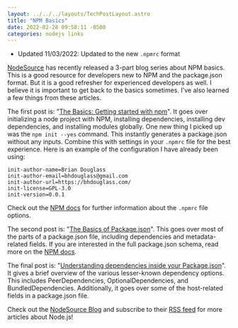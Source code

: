 ```yaml
---
layout: ../../../layouts/TechPostLayout.astro
title: "NPM Basics"
date: 2022-02-28 09:58:11 -0500
categories: nodejs links
---
```


- Updated 11/03/2022: Updated to the new `.npmrc` format

[NodeSource](https://nodesource.com/) has recently released a 3-part blog series
about NPM basics. This is a good resource for developers new to NPM and the package.json
format. But it is a good refresher for experienced developers as well. I believe
it is important to get back to the basics sometimes. I've also learned a few things
from these articles.

The first post is: "[The Basics: Getting started with npm](https://nodesource.com/blog/the-basics-getting-started-with-npm)".
It goes over initializing a node project with NPM, installing dependencies, installing
dev dependencies, and installing modules globally. One new thing I picked up was the
`npm init --yes` command. This instantly generates a package.json without any inputs.
Combine this with settings in your `.npmrc` file for the best experience. Here is an example
of the configuration I have already been using:

```plaintext
init-author-name=Brian Douglass
init-author-email=bhdouglass@gmail.com
init-author-url=https://bhdouglass.com/
init-license=GPL-3.0
init-version=0.0.1
```

Check out the [NPM docs](https://docs.npmjs.com/cli/v8/using-npm/config#init-author-email)
for further information about the `.npmrc` file options.

The second post is: "[The Basics of Package.json](https://nodesource.com/blog/the-basics-of-package-json)".
This goes over most of the parts of a package.json file, including dependencies
and metadata-related fields. If you are interested in the full package.json schema,
read more on the [NPM docs](https://docs.npmjs.com/cli/v8/configuring-npm/package-json).

The final post is: "[Understanding dependencies inside your Package.json](https://nodesource.com/blog/understanding-dependencies-inside-your-packagejson)".
It gives a brief overview of the various lesser-known dependency options. This includes
PeerDependencies, OptionalDependencies, and BundledDependencies. Additionally,
it goes over some of the host-related fields in a package.json file.

Check out the [NodeSource Blog](https://nodesource.com/blog) and subscribe to their
[RSS feed](https://nodesource.com/blog/rss) for more articles about Node.js!
